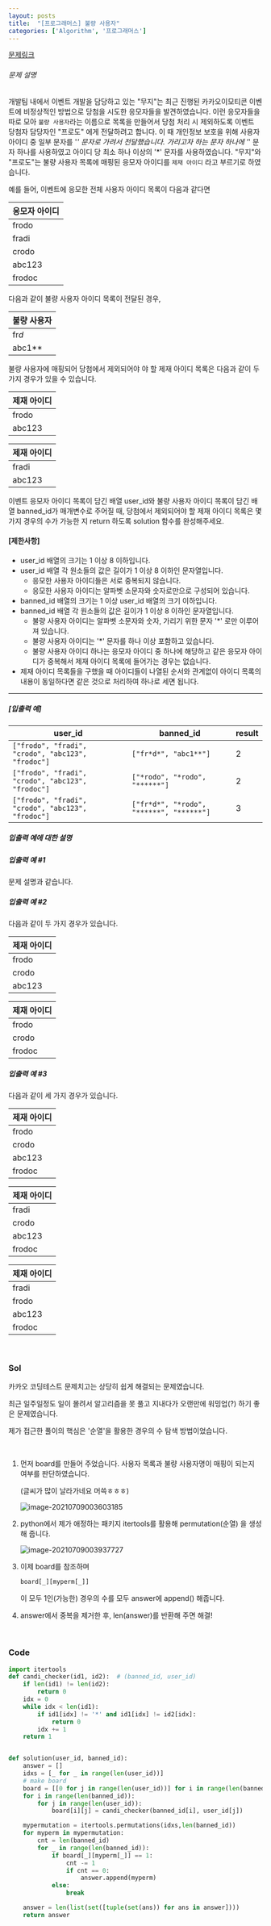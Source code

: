 ```yaml
---
layout: posts
title:  "[프로그래머스] 불량 사용자"
categories: ['Algorithm', '프로그래머스']
---
```


[문제링크](https://programmers.co.kr/learn/courses/30/lessons/64064)
<br/>



###### 문제 설명

개발팀 내에서 이벤트 개발을 담당하고 있는 "무지"는 최근 진행된 카카오이모티콘 이벤트에 비정상적인 방법으로 당첨을 시도한 응모자들을 발견하였습니다. 이런 응모자들을 따로 모아 `불량 사용자`라는 이름으로 목록을 만들어서 당첨 처리 시 제외하도록 이벤트 당첨자 담당자인 "프로도" 에게 전달하려고 합니다. 이 때 개인정보 보호을 위해 사용자 아이디 중 일부 문자를 '*' 문자로 가려서 전달했습니다. 가리고자 하는 문자 하나에 '*' 문자 하나를 사용하였고 아이디 당 최소 하나 이상의 '*' 문자를 사용하였습니다.
"무지"와 "프로도"는 불량 사용자 목록에 매핑된 응모자 아이디를 `제재 아이디` 라고 부르기로 하였습니다.

예를 들어, 이벤트에 응모한 전체 사용자 아이디 목록이 다음과 같다면

| 응모자 아이디 |
| ------------- |
| frodo         |
| fradi         |
| crodo         |
| abc123        |
| frodoc        |

다음과 같이 불량 사용자 아이디 목록이 전달된 경우,

| 불량 사용자 |
| ----------- |
| fr*d*       |
| abc1**      |

불량 사용자에 매핑되어 당첨에서 제외되어야 야 할 제재 아이디 목록은 다음과 같이 두 가지 경우가 있을 수 있습니다.

| 제재 아이디 |
| ----------- |
| frodo       |
| abc123      |

| 제재 아이디 |
| ----------- |
| fradi       |
| abc123      |

이벤트 응모자 아이디 목록이 담긴 배열 user_id와 불량 사용자 아이디 목록이 담긴 배열 banned_id가 매개변수로 주어질 때, 당첨에서 제외되어야 할 제재 아이디 목록은 몇가지 경우의 수가 가능한 지 return 하도록 solution 함수를 완성해주세요.

#### **[제한사항]**

- user_id 배열의 크기는 1 이상 8 이하입니다.
- user_id 배열 각 원소들의 값은 길이가 1 이상 8 이하인 문자열입니다.
  - 응모한 사용자 아이디들은 서로 중복되지 않습니다.
  - 응모한 사용자 아이디는 알파벳 소문자와 숫자로만으로 구성되어 있습니다.
- banned_id 배열의 크기는 1 이상 user_id 배열의 크기 이하입니다.
- banned_id 배열 각 원소들의 값은 길이가 1 이상 8 이하인 문자열입니다.
  - 불량 사용자 아이디는 알파벳 소문자와 숫자, 가리기 위한 문자 '*' 로만 이루어져 있습니다.
  - 불량 사용자 아이디는 '*' 문자를 하나 이상 포함하고 있습니다.
  - 불량 사용자 아이디 하나는 응모자 아이디 중 하나에 해당하고 같은 응모자 아이디가 중복해서 제재 아이디 목록에 들어가는 경우는 없습니다.
- 제재 아이디 목록들을 구했을 때 아이디들이 나열된 순서와 관계없이 아이디 목록의 내용이 동일하다면 같은 것으로 처리하여 하나로 세면 됩니다.

------

##### **[입출력 예]**

| user_id                                           | banned_id                                | result |
| ------------------------------------------------- | ---------------------------------------- | ------ |
| `["frodo", "fradi", "crodo", "abc123", "frodoc"]` | `["fr*d*", "abc1**"]`                    | 2      |
| `["frodo", "fradi", "crodo", "abc123", "frodoc"]` | `["*rodo", "*rodo", "******"]`           | 2      |
| `["frodo", "fradi", "crodo", "abc123", "frodoc"]` | `["fr*d*", "*rodo", "******", "******"]` | 3      |

##### **입출력 예에 대한 설명**

##### **입출력 예 #1**

문제 설명과 같습니다.

##### **입출력 예 #2**

다음과 같이 두 가지 경우가 있습니다.

| 제재 아이디 |
| ----------- |
| frodo       |
| crodo       |
| abc123      |

| 제재 아이디 |
| ----------- |
| frodo       |
| crodo       |
| frodoc      |

##### **입출력 예 #3**

다음과 같이 세 가지 경우가 있습니다.

| 제재 아이디 |
| ----------- |
| frodo       |
| crodo       |
| abc123      |
| frodoc      |

| 제재 아이디 |
| ----------- |
| fradi       |
| crodo       |
| abc123      |
| frodoc      |

| 제재 아이디 |
| ----------- |
| fradi       |
| frodo       |
| abc123      |
| frodoc      |



<br/>



### Sol

카카오 코딩테스트 문제치고는 상당히 쉽게 해결되는 문제였습니다.

최근 일주일정도 일이 몰려서 알고리즘을 못 풀고 지내다가 오랜만에 워밍업(?) 하기 좋은 문제였습니다.

제가 접근한 풀이의 핵심은 '순열'을 활용한 경우의 수 탐색 방법이었습니다.

<br/>

1. 먼저 board를 만들어 주었습니다. 사용자 목록과 불량 사용자명이 매핑이 되는지 여부를 판단하였습니다.

   (글씨가 많이 날라가네요 머쓱ㅎㅎㅎ)

   ![image-20210709003603185](https://github.com/guard1000/guard1000.github.io/blob/master/imgs/%5Bprogrammers%5D%20bad%20user_1.png?raw=true)



2. python에서 제가 애정하는 패키지 itertools를 활용해 permutation(순열) 을 생성해 줍니다.

   ![image-20210709003937727](https://github.com/guard1000/guard1000.github.io/blob/master/imgs/%5Bprogrammers%5D%20bad%20user_2.png?raw=true)

3. 이제 board를 참조하며 

   ```python
   board[_][myperm[_]]
   ```

   이 모두 1인(가능한) 경우의 수를 모두 answer에 append() 해줍니다.

4. answer에서 중복을 제거한 후, len(answer)를 반환해 주면 해결!



<br/>

### Code

```python
import itertools
def candi_checker(id1, id2):  # (banned_id, user_id)
    if len(id1) != len(id2):
        return 0
    idx = 0
    while idx < len(id1):
        if id1[idx] != '*' and id1[idx] != id2[idx]:
            return 0
        idx += 1
    return 1


def solution(user_id, banned_id):
    answer = []
    idxs = [_ for _ in range(len(user_id))]
    # make board
    board = [[0 for j in range(len(user_id))] for i in range(len(banned_id))]
    for i in range(len(banned_id)):
        for j in range(len(user_id)):
            board[i][j] = candi_checker(banned_id[i], user_id[j])

    mypermutation = itertools.permutations(idxs,len(banned_id))
    for myperm in mypermutation:
        cnt = len(banned_id)
        for _ in range(len(banned_id)):
            if board[_][myperm[_]] == 1:
                cnt -= 1
                if cnt == 0:
                    answer.append(myperm)
            else:
                break

    answer = len(list(set([tuple(set(ans)) for ans in answer])))
    return answer
```

